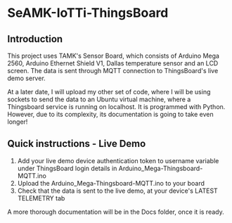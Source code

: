 # SeAMK-IoTTi-ThingsBoard

## Introduction
This project uses TAMK's Sensor Board, which consists of Arduino Mega 2560, Arduino Ethernet Shield V1, Dallas temperature sensor and an LCD screen. The data is sent through MQTT connection to ThingsBoard's live demo server.

At a later date, I will upload my other set of code, where I will be using sockets to send the data to an Ubuntu virtual machine, where a Thingsboard service is running on localhost. It is programmed with Python. However, due to its complexity, its documentation is going to take even longer!

## Quick instructions - Live Demo

1. Add your live demo device authentication token to username variable under ThingsBoard login details in Arduino_Mega-Thingsboard-MQTT.ino
2. Upload the Arduino_Mega-Thingsboard-MQTT.ino to your board
3. Check that the data is sent to the live demo, at your device's LATEST TELEMETRY tab

A more thorough documentation will be in the Docs folder, once it is ready.

